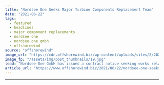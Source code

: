 ```yaml
---
title: "Nordsee One Seeks Major Turbine Components Replacement Team"
date: "2021-06-22"
tags: 
  - featured
  - headlines
  - major component replacements
  - nordsee one
  - nordsee one gmbh
  - offshorewind
source: "offshorewind"
image_url: "https://cdn.offshorewind.biz/wp-content/uploads/sites/2/2021/04/27135504/Northland-Power-Preparing-Bid-for-German-Offshore-Wind-Sites.jpg"
image_fp: "/assets/img/post_thumbnails/19.jpg"
lead: "Nordsee One GmbH has issued a contract notice seeking works related to the exchange"
article_url: "https://www.offshorewind.biz/2021/06/22/nordsee-one-seeks-major-turbine-components-replacement-team/"
---
```


---
